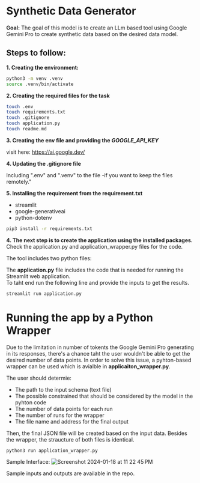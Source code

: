 # Synthetic Data Generator
**Goal:** 
The goal of this model is to create an LLm based tool using Google Gemini Pro to create synthetic data based on the desired data model. 

## Steps to follow:

**1. Creating the environment:**

```bash
python3 -m venv .venv
source .venv/bin/activate
```

**2. Creating the required files for the task**

```bash
touch .env
touch requirements.txt
touch .gitignore
touch application.py
touch readme.md
```

**3. Creating the env file and providing the *GOOGLE_API_KEY***

visit here: https://ai.google.dev/

**4. Updating the .gitignore file**

Including ".env" and ".venv" to the file -if you want to keep the files remotely."

**5. Installing the requirement from the requirement.txt**
* streamlit
* google-generativeai
* python-dotenv

```bash
pip3 install -r requirements.txt
```

**4. The next step is to create the application using the installed packages.**
Check the application.py and application_wrapper.py files for the code.

The tool includes two python files:

The **application.py** file includes the code that is needed for running the Streamlit web application.\
To taht end run the following line and provide the inputs to get the results.

```bash
streamlit run application.py
```

# Running the app by a Python Wrapper
Due to the limitation in number of tokents the Google Gemini Pro generating in its responses, there's a chance taht the user wouldn't be able to get the desired number of data points. In order to solve this issue, a pyhton-based wrapper can be used which is avialble in **applicaiton_wrapper.py**.

The user should determie:
* The path to the input schema (text file)
* The possible constrained that should be considered by the model in the pyhton code
* The number of data points for each run
* The number of runs for the wrapper
* The file name and address for the final output

Then, the final JSON file will be created based on the input data. Besides the wrapper, the straucture of both files is identical.

```bash
python3 run application_wrapper.py
```

Sample Interface:
![Screenshot 2024-01-18 at 11 22 45 PM](https://github.com/reabdi/llms/assets/45298432/b5a31bdf-cfa3-407f-b81c-19fe2bd21bda)


Sample inputs and outputs are available in the repo. 
